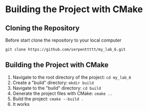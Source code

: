 # Building the Project with CMake

## Cloning the Repository

Before start clone the repository to your local computer

``` git clone https://github.com/serpenttttt/my_lab_6.git ```

## Building the Project with CMake
1. Navigate to the root directory of the project:
   ```cd my_lab_6```
2. Create a "build" directory:
   ```mkdir build```
3. Navigate to the "build" directory:
   ```cd build```
4. Generate the project files with CMake:
   ```cmake ..```
5. Build the project:
   ```cmake --build .```
6. It works